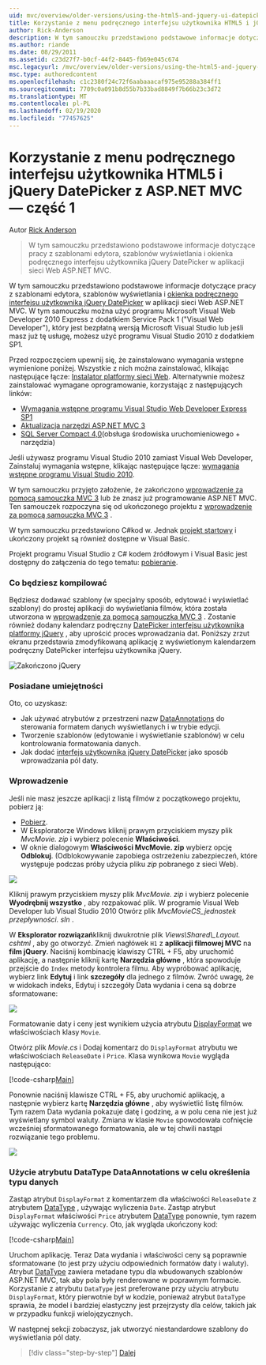 ```yaml
---
uid: mvc/overview/older-versions/using-the-html5-and-jquery-ui-datepicker-popup-calendar-with-aspnet-mvc/using-the-html5-and-jquery-ui-datepicker-popup-calendar-with-aspnet-mvc-part-1
title: Korzystanie z menu podręcznego interfejsu użytkownika HTML5 i jQuery DatePicker z ASP.NET MVC — część 1 | Microsoft Docs
author: Rick-Anderson
description: W tym samouczku przedstawiono podstawowe informacje dotyczące pracy z szablonami edytora, szablonów wyświetlania i menu podręcznego interfejsu użytkownika jQuery DatePicker w ASP.NET MV...
ms.author: riande
ms.date: 08/29/2011
ms.assetid: c23d27f7-b0cf-44f2-8445-fb69e045c674
msc.legacyurl: /mvc/overview/older-versions/using-the-html5-and-jquery-ui-datepicker-popup-calendar-with-aspnet-mvc/using-the-html5-and-jquery-ui-datepicker-popup-calendar-with-aspnet-mvc-part-1
msc.type: authoredcontent
ms.openlocfilehash: c1c2380f24c72f6aabaaacaf975e95288a384ff1
ms.sourcegitcommit: 7709c0a091b8d55b7b33bad8849f7b66b23c3d72
ms.translationtype: MT
ms.contentlocale: pl-PL
ms.lasthandoff: 02/19/2020
ms.locfileid: "77457625"
---
```

# <a name="using-the-html5-and-jquery-ui-datepicker-popup-calendar-with-aspnet-mvc---part-1"></a>Korzystanie z menu podręcznego interfejsu użytkownika HTML5 i jQuery DatePicker z ASP.NET MVC — część 1

Autor [Rick Anderson](https://twitter.com/RickAndMSFT)

> W tym samouczku przedstawiono podstawowe informacje dotyczące pracy z szablonami edytora, szablonów wyświetlania i okienka podręcznego interfejsu użytkownika jQuery DatePicker w aplikacji sieci Web ASP.NET MVC.

W tym samouczku przedstawiono podstawowe informacje dotyczące pracy z szablonami edytora, szablonów wyświetlania i [okienka podręcznego interfejsu użytkownika jQuery DatePicker](http://plugins.jquery.com/project/datepicker) w aplikacji sieci Web ASP.NET MVC. W tym samouczku można użyć programu Microsoft Visual Web Developer 2010 Express z dodatkiem Service Pack 1 (&quot;Visual Web Developer&quot;), który jest bezpłatną wersją Microsoft Visual Studio lub jeśli masz już tę usługę, możesz użyć programu Visual Studio 2010 z dodatkiem SP1.

Przed rozpoczęciem upewnij się, że zainstalowano wymagania wstępne wymienione poniżej. Wszystkie z nich można zainstalować, klikając następujące łącze: [Instalator platformy sieci Web](https://www.microsoft.com/web/gallery/install.aspx?appid=VWD2010SP1Pack). Alternatywnie możesz zainstalować wymagane oprogramowanie, korzystając z następujących linków:

- [Wymagania wstępne programu Visual Studio Web Developer Express SP1](https://www.microsoft.com/web/gallery/install.aspx?appid=VWD2010SP1Pack)
- [Aktualizacja narzędzi ASP.NET MVC 3](https://www.microsoft.com/web/gallery/install.aspx?appsxml=&amp;appid=MVC3)
- [SQL Server Compact 4,0](https://www.microsoft.com/web/gallery/install.aspx?appid=SQLCE;SQLCEVSTools_4_0)(obsługa środowiska uruchomieniowego + narzędzia)

Jeśli używasz programu Visual Studio 2010 zamiast Visual Web Developer, Zainstaluj wymagania wstępne, klikając następujące łącze: [wymagania wstępne programu Visual Studio 2010](https://www.microsoft.com/web/gallery/install.aspx?appsxml=&amp;appid=VS2010SP1Pack).

W tym samouczku przyjęto założenie, że zakończono [wprowadzenie za pomocą samouczka MVC 3](../getting-started-with-aspnet-mvc3/cs/intro-to-aspnet-mvc-3.md) lub że znasz już programowanie ASP.NET MVC. Ten samouczek rozpoczyna się od ukończonego projektu z [wprowadzenie za pomocą samouczka MVC 3](../getting-started-with-aspnet-mvc3/cs/intro-to-aspnet-mvc-3.md) .

W tym samouczku przedstawiono C#kod w. Jednak [projekt startowy](https://archive.msdn.microsoft.com/Project/Download/FileDownload.aspx?ProjectName=aspnetmvcsamples&amp;DownloadId=15800) i ukończony projekt są również dostępne w Visual Basic.

Projekt programu Visual Studio z C# kodem źródłowym i Visual Basic jest dostępny do załączenia do tego tematu: [pobieranie](https://archive.msdn.microsoft.com/Project/Download/FileDownload.aspx?ProjectName=aspnetmvcsamples&amp;DownloadId=15800).

### <a name="what-youll-build"></a>Co będziesz kompilować

Będziesz dodawać szablony (w specjalny sposób, edytować i wyświetlać szablony) do prostej aplikacji do wyświetlania filmów, która została utworzona w [wprowadzenie za pomocą samouczka MVC 3](../getting-started-with-aspnet-mvc3/cs/intro-to-aspnet-mvc-3.md) . Zostanie również dodany kalendarz podręczny [DatePicker interfejsu użytkownika platformy jQuery](http://jqueryui.com/demos/datepicker/) , aby uprościć proces wprowadzania dat. Poniższy zrzut ekranu przedstawia zmodyfikowaną aplikację z wyświetlonym kalendarzem podręczny DatePicker interfejsu użytkownika jQuery.

![Zakończono jQuery](using-the-html5-and-jquery-ui-datepicker-popup-calendar-with-aspnet-mvc-part-1/_static/image1.png)

### <a name="skills-youll-learn"></a>Posiadane umiejętności

Oto, co uzyskasz:

- Jak używać atrybutów z przestrzeni nazw [DataAnnotations](https://msdn.microsoft.com/library/system.componentmodel.dataannotations.aspx) do sterowania formatem danych wyświetlanych i w trybie edycji.
- Tworzenie szablonów (edytowanie i wyświetlanie szablonów) w celu kontrolowania formatowania danych.
- Jak dodać [interfejs użytkownika jQuery DatePicker](http://jqueryui.com/demos/datepicker/) jako sposób wprowadzania pól daty.

### <a name="getting-started"></a>Wprowadzenie

Jeśli nie masz jeszcze aplikacji z listą filmów z początkowego projektu, pobierz ją: 

* [Pobierz](https://code.msdn.microsoft.com/Introduction-to-MVC-3-10d1b098).
* W Eksploratorze Windows kliknij prawym przyciskiem myszy plik *MvcMovie. zip* i wybierz polecenie **Właściwości**. 
* W oknie dialogowym **Właściwości MvcMovie. zip** wybierz opcję **Odblokuj**. (Odblokowywanie zapobiega ostrzeżeniu zabezpieczeń, które występuje podczas próby użycia pliku *zip* pobranego z sieci Web).

![](using-the-html5-and-jquery-ui-datepicker-popup-calendar-with-aspnet-mvc-part-1/_static/image2.png)

Kliknij prawym przyciskiem myszy plik *MvcMovie. zip* i wybierz polecenie **Wyodrębnij wszystko** , aby rozpakować plik. W programie Visual Web Developer lub Visual Studio 2010 Otwórz plik *MvcMovieCS\_jednostek przepływności. sln* .

W **Eksplorator rozwiązań**kliknij dwukrotnie plik *Views\Shared\\_Layout. cshtml* , aby go otworzyć. Zmień nagłówek `H1` z **aplikacji filmowej MVC** na **film jQuery**. Naciśnij kombinację klawiszy CTRL + F5, aby uruchomić aplikację, a następnie kliknij kartę **Narzędzia główne** , która spowoduje przejście do `Index` metody kontrolera filmu. Aby wypróbować aplikację, wybierz link **Edytuj** i link **szczegóły** dla jednego z filmów. Zwróć uwagę, że w widokach indeks, Edytuj i szczegóły Data wydania i cena są dobrze sformatowane:

![](using-the-html5-and-jquery-ui-datepicker-popup-calendar-with-aspnet-mvc-part-1/_static/image3.png)

Formatowanie daty i ceny jest wynikiem użycia atrybutu [DisplayFormat](https://msdn.microsoft.com/library/system.componentmodel.dataannotations.displayformatattribute.aspx) we właściwościach klasy `Movie`.

Otwórz plik *Movie.cs* i Dodaj komentarz do `DisplayFormat` atrybutu we właściwościach `ReleaseDate` i `Price`. Klasa wynikowa `Movie` wygląda następująco:

[!code-csharp[Main](using-the-html5-and-jquery-ui-datepicker-popup-calendar-with-aspnet-mvc-part-1/samples/sample1.cs)]

Ponownie naciśnij klawisze CTRL + F5, aby uruchomić aplikację, a następnie wybierz kartę **Narzędzia główne** , aby wyświetlić listę filmów. Tym razem Data wydania pokazuje datę i godzinę, a w polu cena nie jest już wyświetlany symbol waluty. Zmiana w klasie `Movie` spowodowała cofnięcie wcześniej sformatowanego formatowania, ale w tej chwili nastąpi rozwiązanie tego problemu.

![](using-the-html5-and-jquery-ui-datepicker-popup-calendar-with-aspnet-mvc-part-1/_static/image4.png)

### <a name="using-the-dataannotations-datatype-attribute-to-specify-the-data-type"></a>Użycie atrybutu DataType DataAnnotations w celu określenia typu danych

Zastąp atrybut `DisplayFormat` z komentarzem dla właściwości `ReleaseDate` z atrybutem [DataType](https://msdn.microsoft.com/library/system.componentmodel.dataannotations.datatype.aspx) , używając wyliczenia `Date`. Zastąp atrybut `DisplayFormat` właściwości `Price` atrybutem [DataType](https://msdn.microsoft.com/library/system.componentmodel.dataannotations.datatype.aspx) ponownie, tym razem używając wyliczenia `Currency`. Oto, jak wygląda ukończony kod:

[!code-csharp[Main](using-the-html5-and-jquery-ui-datepicker-popup-calendar-with-aspnet-mvc-part-1/samples/sample2.cs)]

Uruchom aplikację. Teraz Data wydania i właściwości ceny są poprawnie sformatowane (to jest przy użyciu odpowiednich formatów daty i waluty). Atrybut [DataType](https://msdn.microsoft.com/library/system.componentmodel.dataannotations.datatype.aspx) zawiera metadane typu dla wbudowanych szablonów ASP.NET MVC, tak aby pola były renderowane w poprawnym formacie. Korzystanie z atrybutu `DataType` jest preferowane przy użyciu atrybutu `DisplayFormat`, który pierwotnie był w kodzie, ponieważ atrybut `DataType` sprawia, że model i bardziej elastyczny jest przejrzysty dla celów, takich jak w przypadku funkcji wielojęzycznych.

W następnej sekcji zobaczysz, jak utworzyć niestandardowe szablony do wyświetlania pól daty.

> [!div class="step-by-step"]
> [Dalej](using-the-html5-and-jquery-ui-datepicker-popup-calendar-with-aspnet-mvc-part-2.md)
